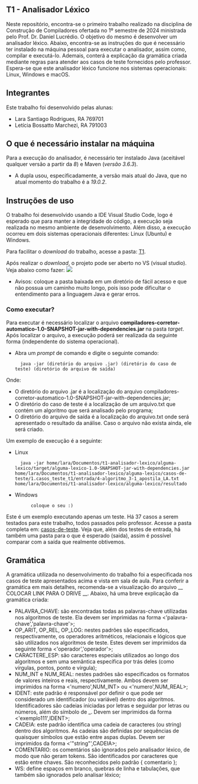 ## T1 - Analisador Léxico ##
Neste repositório, encontra-se o primeiro trabalho realizado na disciplina de Construção de Compiladores ofertada no 1º semestre de 2024 ministrada pelo Prof. Dr. Daniel Lucrédio.
O objetivo do mesmo é desenvolver um analisador léxico. Abaixo, encontra-se as instruções do que é necessário ter instalado na máquina pessoal para executar o analisador, assim como, compilar e executá-lo. Ademais, conterá a explicação da gramática criada mediante regras para atender aos casos de teste fornecidos pelo professor.
Espera-se que este analisador léxico funcione nos sistemas operacionais: Linux, Windows e macOS.

## Integrantes ##
Este trabalho foi desenvolvido pelas alunas:
- Lara Santiago Rodrigues, RA 769701
- Letícia Bossatto Marchezi, RA 791003

## O que é necessário instalar na máquina ##
Para a execução do analisador, é necessário ter instalado Java (aceitável qualquer versão a partir da *8*) e Maven (*versão 3.6.3*).
- A dupla usou, especificadamente, a versão mais atual do Java, que no atual momento do trabalho é a *19.0.2*.

## Instruções de uso ##
O trabalho foi desenvolvido usando a IDE Visual Studio Code, logo é esperado que para manter a integridade do código, a execução seja realizada no mesmo ambiente de desenvolvimento. Além disso, a execução ocorreu em dois sistemas operacionais diferentes: Linux (Ubuntu) e Windows.

Para facilitar o *download* do trabalho, acesse a pasta: [T1](https://drive.google.com/drive/folders/1dt64yya21XOnIvliX9bcZ54lf7g7lkDs?usp=drive_link).

Após realizar o *download*, o projeto pode ser aberto no VS (visual studio). Veja abaixo como fazer:
![](https://github.com/letMarchezi/T1/assets/110498717/c3dd0f2a-c792-4519-96a6-775352a1e38e)


* Avisos: coloque a pasta baixada em um diretório de fácil acesso e que não possua um caminho muito longo, pois isso pode dificultar o entendimento para a linguagem Java e gerar erros.

### Como executar? ###
Para executar é necessário localizar o arquivo **compiladores-corretor-automatico-1.0-SNAPSHOT-jar-with-dependencies.jar** na pasta _target_. Após localizar o arquivo, a execução poderá ser realizada da seguinte forma (independente do sistema operacional).
* Abra um _prompt_ de comando e digite o seguinte comando:

		java -jar (diretório do arquivo .jar) (diretório do caso de teste) (diretório do arquivo de saída)

Onde:
- O diretório do arquivo .jar é a localização do arquivo compiladores-corretor-automatico-1.0-SNAPSHOT-jar-with-dependencies.jar;
- O diretório do caso de teste é a localização de um arquivo.txt que contém um algoritmo que será analisado pelo programa;
- O diretório do arquivo de saída é a localização do arquivo.txt onde será apresentado o resultado da análise. Caso o arquivo não exista ainda, ele será criado.

Um exemplo de execução é a seguinte:
- Linux

  		java -jar home/lara/Documentos/t1-analisador-lexico/alguma-lexico/target/alguma-lexico-1.0-SNAPSHOT-jar-with-dependencies.jar home/lara/Documentos/t1-analisador-lexico/alguma-lexico/casos-de-teste/1.casos_teste_t1/entrada/4-algoritmo_3-1_apostila_LA.txt home/lara/Documentos/t1-analisador-lexico/alguma-lexico/resultado

- Windows

			coloque o seu :)

Este é um exemplo executando apenas um teste. Há 37 casos a serem testados para este trabalho, todos passados pelo professor. Acesse a pasta completa em: [casos-de-teste](https://drive.google.com/drive/folders/1zY3y4j8-SUVzVTt4kj6t695kdJlFLd1L?usp=drive_link). 
Veja que, além dos testes de entrada, há também uma pasta para o que é esperado (saida), assim é possível comparar com a saída que realmente obtivemos.

## Gramática ##
A gramática utilizada no desenvolvimento do trabalho foi a especificada nos casos de teste apresentados acima e vista em sala de aula. Para conferir a gramática em mais detalhes, recomenda-se a visualização do arquivo __ COLOCAR LINK PARA O DRIVE __. Abaixo, há uma breve explicação da gramática criada:

- PALAVRA_CHAVE: são encontradas todas as palavras-chave utilizadas nos algoritmos de teste. Ela devem ser imprimidas na forma <'palavra-chave','palavra-chave'>;
- OP_ARIT, OP_REL, OP_LOG: nestes padrões são especificados, respectivamente, os operadores aritméticos, relacionais e lógicos que são utilizados nos algoritmos de teste. Estes devem ser imprimidos da seguinte forma <'operador','operador'>;
- CARACTERE_ESP: são caracteres especiais utilizados ao longo dos algoritmos e sem uma semântica específica por trás deles (como vírgulas, pontos, ponto e vírgula);
- NUM_INT e NUM_REAL: nestes padrões são especificados os formatos de valores inteiros e reais, respectivamente. Ambos devem ser imprimidos na forma <'numero',NUM_INT> ou <'numero',NUM_REAL>;
- IDENT: este padrão é responsável por definir o que pode ser considerado um identificador (ou variável) dentro dos algoritmos. Identificadores são cadeias iniciadas por letras e seguidar por letras ou números, além do símbolo de _. Devem ser imprimidos da forma <'exemplo111',IDENT>;
- CADEIA: este padrão identifica uma cadeia de caracteres (ou string) dentro dos algoritmos. As cadeias são definidas por sequências de quaisquer símbolos que estão entre aspas duplas. Devem ser imprimidos da forma <'"string"',CADEIA>;
- COMENTARIO: os comentários são ignorados pelo analisador léxico, de modo que não geram tokens. São identificados por caracteres que estão entre chaves. São reconhecidos pelo padrão { comentario };
- WS: define espaços em branco, quebras de linha e tabulações, que também são ignorados pelo analisar léxico;
